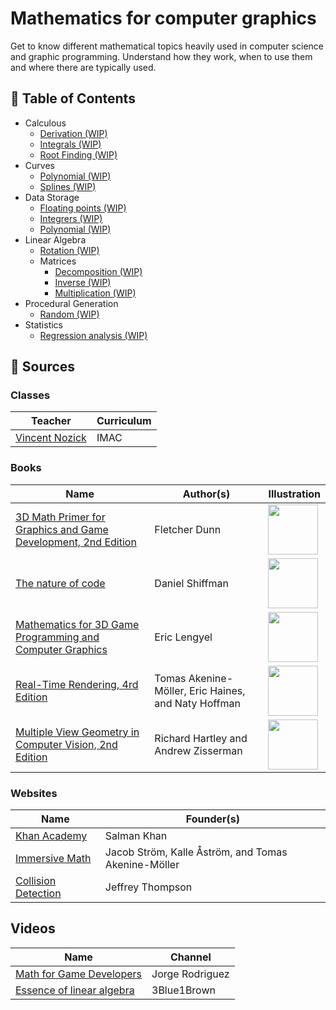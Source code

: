 # Mathematics for computer graphics

Get to know different mathematical topics heavily used in computer science and graphic programming. Understand how they work, when to use them and where there are typically used.

## 🚩 Table of Contents

* Calculous
  * [Derivation (WIP)](calculous/derivation.ipynb)
  * [Integrals (WIP)](calculous/integrals.ipynb)
  * [Root Finding (WIP)](calculous/root-finding.ipynb)
* Curves
  * [Polynomial (WIP)](curves/polynomial.ipynb)
  * [Splines (WIP)](curves/splines.ipynb)
* Data Storage
  * [Floating points (WIP)](data-storage/floating-points.ipynb)
  * [Integrers (WIP)](data-storage/integrers.ipynb)
  * [Polynomial (WIP)](data-storage/polynomial-evaluation.ipynb)
* Linear Algebra
  * [Rotation (WIP)](linear-algebra/rotation.ipynb)
  * Matrices
    * [Decomposition (WIP)](linear-algebra/matrices/decomposition.ipynb)
    * [Inverse (WIP)](linear-algebra/matrices/inverse.ipynb)
    * [Multiplication (WIP)](linear-algebra/matrices/multiplication.ipynb)
* Procedural Generation
  * [Random (WIP)](procedural-generation/random.ipynb)
* Statistics
  * [Regression analysis (WIP)](statistics/regression-analysis.ipynb)

## 📖 Sources

### Classes

| Teacher | Curriculum
| --- | --- |
| [Vincent Nozick](http://www-igm.univ-mlv.fr/~vnozick/) | IMAC |

### Books

| Name | Author(s) | Illustration |
| --- | --- | --- |
| [3D Math Primer for Graphics and Game Development, 2nd Edition](https://www.crcpress.com/3D-Math-Primer-for-Graphics-and-Game-Development/Dunn/p/book/9781568817231) | Fletcher Dunn | <img width="80" src="https://images.tandf.co.uk/common/jackets/amazon/978156881/9781568817231.jpg"> |
| [The nature of code](https://natureofcode.com/) | Daniel Shiffman | <img width="80" src="https://images-na.ssl-images-amazon.com/images/I/41Xb8qbnVCL._SX258_BO1,204,203,200_.jpg"> |
| [Mathematics for 3D Game Programming and Computer Graphics](https://www.mathfor3dgameprogramming.com/) | Eric Lengyel | <img width="80" src="https://images-na.ssl-images-amazon.com/images/I/61klmJ8tv9L._SX394_BO1,204,203,200_.jpg"> |
| [Real-Time Rendering, 4rd Edition](https://www.realtimerendering.com/) | Tomas Akenine-Möller, Eric Haines, and Naty Hoffman | <img width="80" src="https://www.realtimerendering.com/rtr4_thumb.jpg"> |
| [Multiple View Geometry in Computer Vision, 2nd Edition](https://www.robots.ox.ac.uk/~vgg/hzbook/) | Richard Hartley and Andrew Zisserman | <img width="80" src="https://www.robots.ox.ac.uk/~vgg/hzbook/hzcover2.jpg"> |

### Websites

| Name | Founder(s)
| --- | --- |
| [Khan Academy](https://www.khanacademy.org/profile/guillaumehaerninck/courses) | Salman Khan |
| [Immersive Math](http://immersivemath.com/ila/index.html) | Jacob Ström, Kalle Åström, and Tomas Akenine-Möller |
| [Collision Detection](http://www.jeffreythompson.org/collision-detection/table_of_contents.php) | Jeffrey Thompson |

## Videos

| Name | Channel |
| --- | --- |
| [Math for Game Developers](https://www.youtube.com/watch?v=sKCF8A3XGxQ&list=PLW3Zl3wyJwWOpdhYedlD-yCB7WQoHf-My&index=2&t=9s) | Jorge Rodriguez |
| [Essence of linear algebra](https://www.youtube.com/watch?v=kjBOesZCoqc&list=PL_w8oSr1JpVCZ5pKXHKz6PkjGCbPbSBYv) | 3Blue1Brown |

